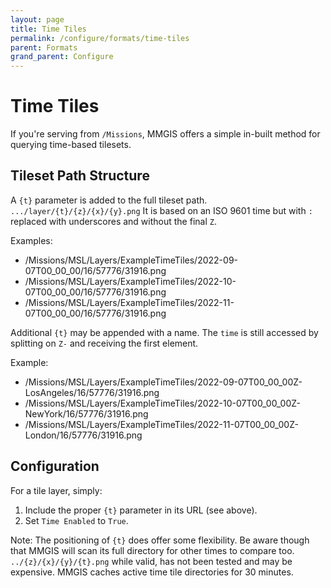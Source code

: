```yaml
---
layout: page
title: Time Tiles
permalink: /configure/formats/time-tiles
parent: Formats
grand_parent: Configure
---
```


# Time Tiles

If you're serving from `/Missions`, MMGIS offers a simple in-built method for querying time-based tilesets.

## Tileset Path Structure

A `{t}` parameter is added to the full tileset path. `.../layer/{t}/{z}/{x}/{y}.png` It is based on an ISO 9601 time but with `:` replaced with underscores and without the final `Z`.

Examples:

- /Missions/MSL/Layers/ExampleTimeTiles/2022-09-07T00_00_00/16/57776/31916.png
- /Missions/MSL/Layers/ExampleTimeTiles/2022-10-07T00_00_00/16/57776/31916.png
- /Missions/MSL/Layers/ExampleTimeTiles/2022-11-07T00_00_00/16/57776/31916.png

Additional `{t}` may be appended with a name. The `time` is still accessed by splitting on `Z-` and receiving the first element.

Example:

- /Missions/MSL/Layers/ExampleTimeTiles/2022-09-07T00_00_00Z-LosAngeles/16/57776/31916.png
- /Missions/MSL/Layers/ExampleTimeTiles/2022-10-07T00_00_00Z-NewYork/16/57776/31916.png
- /Missions/MSL/Layers/ExampleTimeTiles/2022-11-07T00_00_00Z-London/16/57776/31916.png

## Configuration

For a tile layer, simply:

1. Include the proper `{t}` parameter in its URL (see above).
2. Set `Time Enabled` to `True`.

Note: The positioning of `{t}` does offer some flexibility. Be aware though that MMGIS will scan its full directory for other times to compare too. `../{z}/{x}/{y}/{t}.png` while valid, has not been tested and may be expensive. MMGIS caches active time tile directories for 30 minutes.
